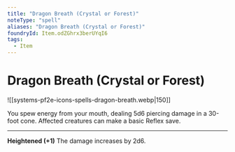 ```yaml
---
title: "Dragon Breath (Crystal or Forest)"
noteType: "spell"
aliases: "Dragon Breath (Crystal or Forest)"
foundryId: Item.odZGhrx3berUYqI6
tags:
  - Item
---
```


# Dragon Breath (Crystal or Forest)
![[systems-pf2e-icons-spells-dragon-breath.webp|150]]

You spew energy from your mouth, dealing 5d6 piercing damage in a 30-foot cone. Affected creatures can make a basic Reflex save.

* * *

**Heightened (+1)** The damage increases by 2d6.
